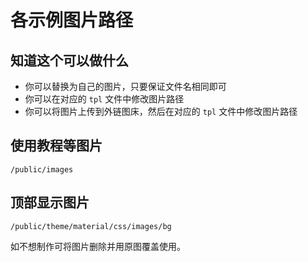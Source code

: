 # 各示例图片路径

## 知道这个可以做什么

- 你可以替换为自己的图片，只要保证文件名相同即可
- 你可以在对应的 `tpl` 文件中修改图片路径
- 你可以将图片上传到外链图床，然后在对应的 `tpl` 文件中修改图片路径

## 使用教程等图片

`/public/images`

## 顶部显示图片

`/public/theme/material/css/images/bg`

如不想制作可将图片删除并用原图覆盖使用。
